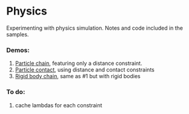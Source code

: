 # Physics
Experimenting with physics simulation. Notes and code included in the samples.

### Demos:
1. [Particle chain](http://htmlpreview.github.io/?https://github.com/aguaviva/Physics/blob/master/ChainSimulation.html), featuring only a distance constraint.
2. [Particle contact](http://htmlpreview.github.io/?https://github.com/aguaviva/Physics/blob/master/ContactConstraints.html), using distance and contact constraints
3. [Rigid body chain](http://htmlpreview.github.io/?https://github.com/aguaviva/Physics/blob/master/RigidSolidChain.html), same as #1 but with rigid bodies


### To do:
1. cache lambdas for each constraint
